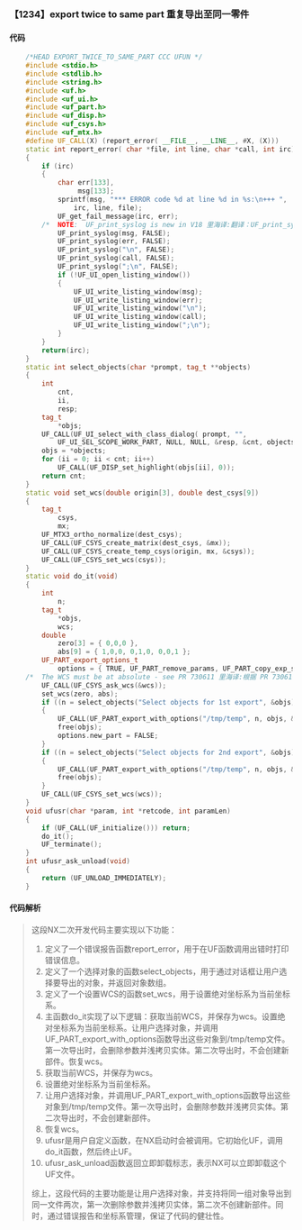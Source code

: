 ### 【1234】export twice to same part 重复导出至同一零件

#### 代码

```cpp
    /*HEAD EXPORT_TWICE_TO_SAME_PART CCC UFUN */  
    #include <stdio.h>  
    #include <stdlib.h>  
    #include <string.h>  
    #include <uf.h>  
    #include <uf_ui.h>  
    #include <uf_part.h>  
    #include <uf_disp.h>  
    #include <uf_csys.h>  
    #include <uf_mtx.h>  
    #define UF_CALL(X) (report_error( __FILE__, __LINE__, #X, (X)))  
    static int report_error( char *file, int line, char *call, int irc)  
    {  
        if (irc)  
        {  
            char err[133],  
                 msg[133];  
            sprintf(msg, "*** ERROR code %d at line %d in %s:\n+++ ",  
                irc, line, file);  
            UF_get_fail_message(irc, err);  
        /*  NOTE:  UF_print_syslog is new in V18 里海译:翻译：UF_print_syslog在V18中新增。 */  
            UF_print_syslog(msg, FALSE);  
            UF_print_syslog(err, FALSE);  
            UF_print_syslog("\n", FALSE);  
            UF_print_syslog(call, FALSE);  
            UF_print_syslog(";\n", FALSE);  
            if (!UF_UI_open_listing_window())  
            {  
                UF_UI_write_listing_window(msg);  
                UF_UI_write_listing_window(err);  
                UF_UI_write_listing_window("\n");  
                UF_UI_write_listing_window(call);  
                UF_UI_write_listing_window(";\n");  
            }  
        }  
        return(irc);  
    }  
    static int select_objects(char *prompt, tag_t **objects)  
    {  
        int  
            cnt,  
            ii,  
            resp;  
        tag_t  
            *objs;  
        UF_CALL(UF_UI_select_with_class_dialog( prompt, "",  
            UF_UI_SEL_SCOPE_WORK_PART, NULL, NULL, &resp, &cnt, objects));  
        objs = *objects;  
        for (ii = 0; ii < cnt; ii++)  
            UF_CALL(UF_DISP_set_highlight(objs[ii], 0));  
        return cnt;  
    }  
    static void set_wcs(double origin[3], double dest_csys[9])  
    {  
        tag_t  
            csys,  
            mx;  
        UF_MTX3_ortho_normalize(dest_csys);  
        UF_CALL(UF_CSYS_create_matrix(dest_csys, &mx));  
        UF_CALL(UF_CSYS_create_temp_csys(origin, mx, &csys));  
        UF_CALL(UF_CSYS_set_wcs(csys));  
    }  
    static void do_it(void)  
    {  
        int  
            n;  
        tag_t  
            *objs,  
            wcs;  
        double  
            zero[3] = { 0,0,0 },  
            abs[9] = { 1,0,0, 0,1,0, 0,0,1 };  
        UF_PART_export_options_t  
            options = { TRUE, UF_PART_remove_params, UF_PART_copy_exp_shallowly };  
    /*  The WCS must be at absolute - see PR 730611 里海译:根据 PR 730611，WCS 必须是绝对的。 */  
        UF_CALL(UF_CSYS_ask_wcs(&wcs));  
        set_wcs(zero, abs);  
        if ((n = select_objects("Select objects for 1st export", &objs)) > 0)  
        {  
            UF_CALL(UF_PART_export_with_options("/tmp/temp", n, objs, &options));  
            free(objs);  
            options.new_part = FALSE;  
        }  
        if ((n = select_objects("Select objects for 2nd export", &objs)) > 0)  
        {  
            UF_CALL(UF_PART_export_with_options("/tmp/temp", n, objs, &options));  
            free(objs);  
        }  
        UF_CALL(UF_CSYS_set_wcs(wcs));  
    }  
    void ufusr(char *param, int *retcode, int paramLen)  
    {  
        if (UF_CALL(UF_initialize())) return;  
        do_it();  
        UF_terminate();  
    }  
    int ufusr_ask_unload(void)  
    {  
        return (UF_UNLOAD_IMMEDIATELY);  
    }

```

#### 代码解析

> 这段NX二次开发代码主要实现以下功能：
>
> 1. 定义了一个错误报告函数report_error，用于在UF函数调用出错时打印错误信息。
> 2. 定义了一个选择对象的函数select_objects，用于通过对话框让用户选择要导出的对象，并返回对象数组。
> 3. 定义了一个设置WCS的函数set_wcs，用于设置绝对坐标系为当前坐标系。
> 4. 主函数do_it实现了以下逻辑：获取当前WCS，并保存为wcs。设置绝对坐标系为当前坐标系。让用户选择对象，并调用UF_PART_export_with_options函数导出这些对象到/tmp/temp文件。第一次导出时，会删除参数并浅拷贝实体。第二次导出时，不会创建新部件。恢复wcs。
> 5. 获取当前WCS，并保存为wcs。
> 6. 设置绝对坐标系为当前坐标系。
> 7. 让用户选择对象，并调用UF_PART_export_with_options函数导出这些对象到/tmp/temp文件。第一次导出时，会删除参数并浅拷贝实体。第二次导出时，不会创建新部件。
> 8. 恢复wcs。
> 9. ufusr是用户自定义函数，在NX启动时会被调用。它初始化UF，调用do_it函数，然后终止UF。
> 10. ufusr_ask_unload函数返回立即卸载标志，表示NX可以立即卸载这个UF文件。
>
> 综上，这段代码的主要功能是让用户选择对象，并支持将同一组对象导出到同一文件两次，第一次删除参数并浅拷贝实体，第二次不创建新部件。同时，通过错误报告和坐标系管理，保证了代码的健壮性。
>
